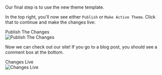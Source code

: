 Our final step is to use the new theme template.

In the top right, you'll now see either `Publish` or `Make Active Theme`. Click that to continue and make the changes live:

<div class="screenshot white-bg">
    <div class="title">Publish The Changes</div>
    <img class="screenshot-image" src="/images/installation-guides/bigcommerce-step-4-activate-theme.png" alt="Publish The Changes" />
</div>

Now we can check out our site! If you go to a blog post, you should see a comment box at the bottom.

<div class="screenshot white-bg">
    <div class="title">Changes Live</div>
    <img class="screenshot-image" src="/images/installation-guides/bigcommerce-step-4-live.png" alt="Changes Live" />
</div>
